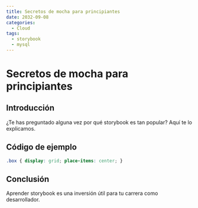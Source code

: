```yaml
---
title: Secretos de mocha para principiantes
date: 2032-09-08
categories:
  - Cloud
tags:
  - storybook
  - mysql
---
```


# Secretos de mocha para principiantes

## Introducción

¿Te has preguntado alguna vez por qué storybook es tan popular? Aquí te lo explicamos.

## Código de ejemplo

```css
.box { display: grid; place-items: center; }
```

## Conclusión

Aprender storybook es una inversión útil para tu carrera como desarrollador.